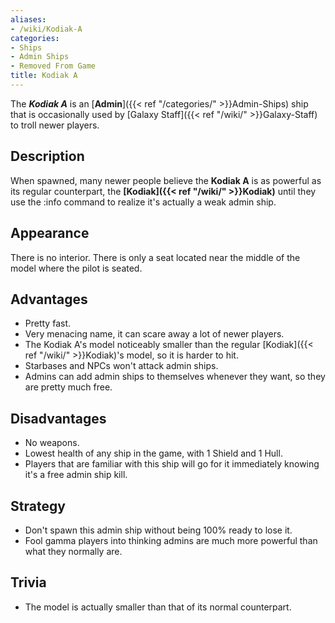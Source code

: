 ```yaml
---
aliases:
- /wiki/Kodiak-A
categories:
- Ships
- Admin Ships
- Removed From Game
title: Kodiak A
---
```


The **_Kodiak A_** is an [**Admin**]({{< ref "/categories/" >}}Admin-Ships) ship that is occasionally used by [Galaxy Staff]({{< ref "/wiki/" >}}Galaxy-Staff) to troll newer players.

## Description

When spawned, many newer people believe the **Kodiak A** is as powerful as its regular counterpart, the **[Kodiak]({{< ref "/wiki/" >}}Kodiak)** until they use the :info command to realize it's actually a weak admin ship.

## Appearance

There is no interior. There is only a seat located near the middle of the model where the pilot is seated.

## Advantages

- Pretty fast.
- Very menacing name, it can scare away a lot of newer players.
- The Kodiak A's model noticeably smaller than the regular [Kodiak]({{< ref "/wiki/" >}}Kodiak)'s model, so it is harder to hit.
- Starbases and NPCs won't attack admin ships.
- Admins can add admin ships to themselves whenever they want, so they are pretty much free.

## Disadvantages

- No weapons.
- Lowest health of any ship in the game, with 1 Shield and 1 Hull.
- Players that are familiar with this ship will go for it immediately knowing it's a free admin ship kill.

## Strategy

- Don't spawn this admin ship without being 100% ready to lose it.
- Fool gamma players into thinking admins are much more powerful than what they normally are.

## Trivia

- The model is actually smaller than that of its normal counterpart.